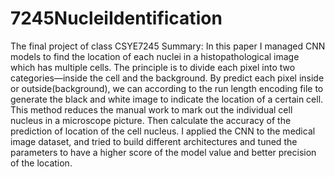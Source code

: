 # 7245NucleiIdentification
The final project of class CSYE7245
Summary:
In this paper I managed CNN models to find the location of each nuclei in a histopathological image which has multiple cells. The principle is to divide each pixel into two categories—inside the cell and the background. By predict each pixel inside or outside(background), we can according to the run length encoding file to generate the black and white image to indicate the location of a certain cell. This method reduces the manual work to mark out the individual cell nucleus in a microscope picture. Then calculate the accuracy of the prediction of location of the cell nucleus. I applied the CNN to the medical image dataset, and tried to build different architectures and tuned the parameters to have a higher score of the model value and better precision of the location.
